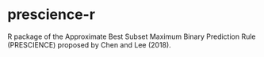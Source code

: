 # prescience-r
R package of the Approximate Best Subset Maximum Binary Prediction Rule (PRESCIENCE) proposed by Chen and Lee (2018).

